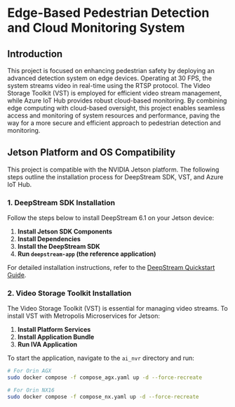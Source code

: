 # Edge-Based Pedestrian Detection and Cloud Monitoring System

## Introduction

This project is focused on enhancing pedestrian safety by deploying an advanced detection system on edge devices. Operating at 30 FPS, the system streams video in real-time using the RTSP protocol. The Video Storage Toolkit (VST) is employed for efficient video stream management, while Azure IoT Hub provides robust cloud-based monitoring. By combining edge computing with cloud-based oversight, this project enables seamless access and monitoring of system resources and performance, paving the way for a more secure and efficient approach to pedestrian detection and monitoring.

## Jetson Platform and OS Compatibility

This project is compatible with the NVIDIA Jetson platform. The following steps outline the installation process for DeepStream SDK, VST, and Azure IoT Hub.

### 1. DeepStream SDK Installation

Follow the steps below to install DeepStream 6.1 on your Jetson device:

1. **Install Jetson SDK Components**
2. **Install Dependencies**
3. **Install the DeepStream SDK**
4. **Run `deepstream-app` (the reference application)**

For detailed installation instructions, refer to the [DeepStream Quickstart Guide](https://docs.nvidia.com/metropolis/deepstream/6.1/dev-guide/text/DS_Quickstart.html).

### 2. Video Storage Toolkit Installation

The Video Storage Toolkit (VST) is essential for managing video streams. To install VST with Metropolis Microservices for Jetson:

1. **Install Platform Services**
2. **Install Application Bundle**
3. **Run IVA Application**

To start the application, navigate to the `ai_nvr` directory and run:

```bash
# For Orin AGX
sudo docker compose -f compose_agx.yaml up -d --force-recreate

# For Orin NX16
sudo docker compose -f compose_nx.yaml up -d --force-recreate
